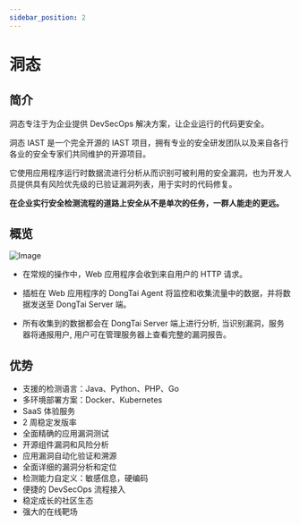 ```yaml
---
sidebar_position: 2
---
```


# 洞态 

## 简介
洞态专注于为企业提供 DevSecOps 解决方案，让企业运行的代码更安全。

洞态 IAST 是一个完全开源的 IAST 项目，拥有专业的安全研发团队以及来自各行各业的安全专家们共同维护的开源项目。

它使用应用程序运行时数据流进行分析从而识别可被利用的安全漏洞，也为开发人员提供具有风险优先级的已验证漏洞列表，用于实时的代码修复。

**在企业实行安全检测流程的道路上安全从不是单次的任务，一群人能走的更远。**

## 概览

![Image](/img/docs/introduction/zh_concept.png)

* 在常规的操作中，Web 应用程序会收到来自用户的 HTTP 请求。

* 插桩在 Web 应用程序的 DongTai Agent 将监控和收集流量中的数据，并将数据发送至 DongTai Server 端。

* 所有收集到的数据都会在 DongTai Server 端上进行分析, 当识别漏洞，服务器将通报用户, 用户可在管理服务器上查看完整的漏洞报告。


## 优势

* 支援的检测语言：Java、Python、PHP、Go
* 多环境部署方案：Docker、Kubernetes
* SaaS 体验服务
* 2 周稳定发版率
* 全面精确的应用漏洞测试
* 开源组件漏洞和风险分析
* 应用漏洞自动化验证和溯源
* 全面详细的漏洞分析和定位
* 检测能力自定义：敏感信息，硬编码
* 便捷的 DevSecOps 流程接入
* 稳定成长的社区生态
* 强大的在线靶场

